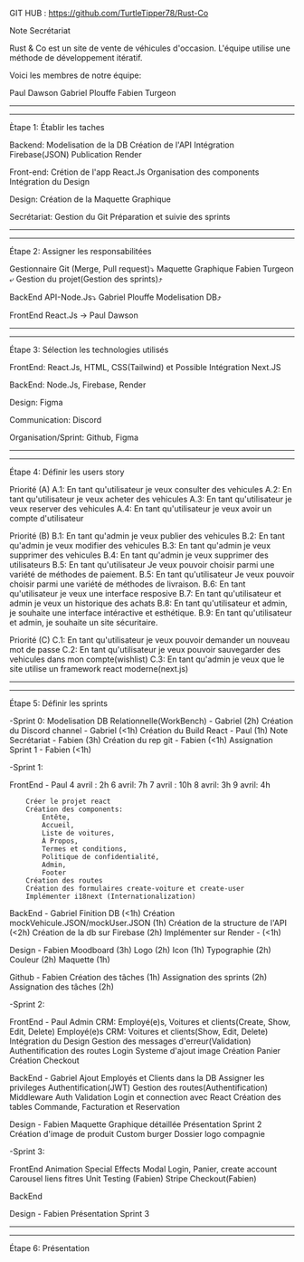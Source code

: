 GIT HUB : https://github.com/TurtleTipper78/Rust-Co

Note Secrétariat

Rust & Co est un site de vente de véhicules d'occasion. L'équipe utilise une méthode de développement itératif.

Voici les membres de notre équipe:

Paul Dawson
Gabriel Plouffe
Fabien Turgeon

------------------------------------------------
------------------------------------------------

Ètape 1: Établir les taches

Backend: 
	Modelisation de la DB
	Création de l'API
	Intégration Firebase(JSON)
	Publication Render

Front-end:
	Crétion de l'app React.Js 
	Organisation des components
	Intégration du Design

Design:
	Création de la Maquette Graphique

Secrétariat:
		Gestion du Git 
		Préparation et suivie des sprints

------------------------------------------------
------------------------------------------------

Étape 2: Assigner les responsabilitées

Gestionnaire Git (Merge, Pull request)⤵				   Maquette Graphique
									    Fabien Turgeon ⤶
Gestion du projet(Gestion des sprints)⤴

BackEnd API-Node.Js⤵
				Gabriel Plouffe
Modelisation DB⤴ 

FrontEnd React.Js -> Paul Dawson


------------------------------------------------
------------------------------------------------

Étape 3: Sélection les technologies utilisés

FrontEnd: React.Js, HTML, CSS(Tailwind) et Possible Intégration Next.JS

BackEnd: Node.Js, Firebase, Render

Design: Figma 

Communication: Discord

Organisation/Sprint: Github, Figma


------------------------------------------------
------------------------------------------------

Étape 4: Définir les users story

Priorité (A)
A.1: En tant qu'utilisateur je veux consulter des vehicules
A.2: En tant qu'utilisateur je veux acheter des vehicules
A.3: En tant qu'utilisateur je veux reserver des vehicules
A.4: En tant qu'utilisateur je veux avoir un compte d'utilisateur

Priorité (B)
B.1: En tant qu'admin je veux publier des vehicules
B.2: En tant qu'admin je veux modifier des vehicules
B.3: En tant qu'admin je veux supprimer des vehicules
B.4: En tant qu'admin je veux supprimer des utilisateurs
B.5: En tant qu'utilisateur Je veux pouvoir choisir parmi une variété de méthodes de paiement.
B.5: En tant qu'utilisateur Je veux pouvoir choisir parmi une variété de méthodes de livraison.
B.6: En tant qu'utilisateur je veux une interface resposive
B.7: En tant qu'utilisateur et admin je veux un historique des achats
B.8: En tant qu'utilisateur et admin, je souhaite une interface intéractive et esthétique.
B.9: En tant qu'utilisateur et admin, je souhaite un site sécuritaire.

Priorité (C)
C.1: En tant qu'utilisateur je veux pouvoir demander un nouveau mot de passe
C.2: En tant qu'utilisateur je veux pouvoir sauvegarder des vehicules dans mon compte(wishlist)
C.3: En tant qu'admin je veux que le site utilise un framework react moderne(next.js)


------------------------------------------------
------------------------------------------------

Étape 5: Définir les sprints

-Sprint 0:
		Modelisation DB Relationnelle(WorkBench) - Gabriel (2h)
		Création du Discord channel - Gabriel (<1h)
		Création du Build React - Paul (1h)
		Note Secrétariat - Fabien (3h)
		Création du rep git - Fabien (<1h)
		Assignation Sprint 1 - Fabien (<1h)
		
-Sprint 1:

FrontEnd - Paul
			4 avril : 2h
			6 avril: 7h
			7 avril : 10h
			8 avril: 3h
			9 avril: 4h

		Créer le projet react
		Création des components: 
			Entête, 
			Accueil, 
			Liste de voitures, 
			À Propos, 
			Termes et conditions, 
			Politique de confidentialité, 
			Admin,
			Footer
		Création des routes
		Création des formulaires create-voiture et create-user
		Implémenter i18next (Internationalization)

BackEnd - Gabriel
		Finition DB (<1h)
		Création mockVehicule.JSON/mockUser.JSON (1h)
		Création de la structure de l'API (<2h)
		Création de la db sur Firebase (2h)
		Implémenter sur Render - (<1h)

Design - Fabien
		Moodboard (3h)
		Logo (2h)
		Icon (1h)
		Typographie (2h)
		Couleur (2h)
		Maquette (1h)

Github - Fabien
		Création des tâches (1h)
		Assignation des sprints (2h)
		Assignation des tâches (2h)

-Sprint 2:

FrontEnd - Paul
		Admin CRM: Employé(e)s, Voitures et clients(Create, Show, Edit, Delete)
		Employé(e)s CRM: Voitures et clients(Show, Edit, Delete)
		Intégration du Design
		Gestion des messages d'erreur(Validation)
		Authentification des routes
		Login
		Systeme d'ajout image
		Création Panier 
		Création Checkout

BackEnd - Gabriel
		Ajout Employés et Clients dans la DB
		Assigner les privileges
		Authentification(JWT)
		Gestion des routes(Authentification)
		Middleware Auth
		Validation Login et connection avec React
		Création des tables Commande, Facturation et Reservation

Design - Fabien
		Maquette Graphique détaillée 
		Présentation Sprint 2
		Création d'image de produit
		Custom burger
		Dossier logo compagnie

-Sprint 3:

FrontEnd 
		Animation
		Special Effects
		Modal Login, Panier, create account
		Carousel liens fitres
		Unit Testing (Fabien)
		Stripe Checkout(Fabien)

BackEnd
		

Design - Fabien
		Présentation Sprint 3


------------------------------------------------
------------------------------------------------

Étape 6: Présentation
